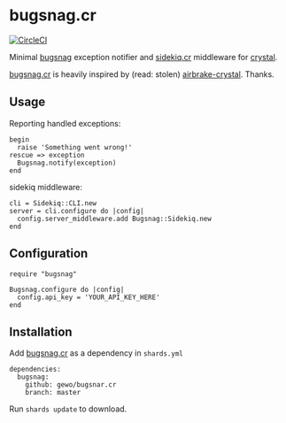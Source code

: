 # bugsnag.cr

[![CircleCI](https://circleci.com/gh/gewo/bugsnag.cr.svg?style=svg)](https://circleci.com/gh/gewo/bugsnag.cr)

Minimal [bugsnag][] exception notifier and [sidekiq.cr][]
middleware for [crystal][].

[bugsnag.cr][] is heavily inspired by (read: stolen)
[airbrake-crystal][]. Thanks.

## Usage

Reporting handled exceptions:

    begin
      raise 'Something went wrong!'
    rescue => exception
      Bugsnag.notify(exception)
    end

sidekiq middleware:

    cli = Sidekiq::CLI.new
    server = cli.configure do |config|
      config.server_middleware.add Bugsnag::Sidekiq.new
    end

## Configuration

    require "bugsnag"

    Bugsnag.configure do |config|
      config.api_key = 'YOUR_API_KEY_HERE'
    end

## Installation

Add [bugsnag.cr][bugsnag.cr] as a dependency in ``shards.yml``

    dependencies:
      bugsnag:
        github: gewo/bugsnar.cr
        branch: master

Run ``shards update`` to download.

[bugsnag.cr]: https://github.com/gewo/bugsnag.cr/
[bugsnag]: https://bugsnag.com/
[crystal]: https://crystal-lang.org/
[sidekiq.cr]: https://github.com/mperham/sidekiq.cr/
[airbrake-crystal]: https://github.com/kyrylo/airbrake-crystal/
